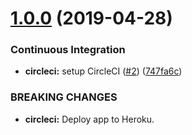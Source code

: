 # [1.0.0](https://github.com/alppix/hero-tang-tea-server/compare/0.0.0...1.0.0) (2019-04-28)


### Continuous Integration

* **circleci:** setup CircleCI ([#2](https://github.com/alppix/hero-tang-tea-server/issues/2)) ([747fa6c](https://github.com/alppix/hero-tang-tea-server/commit/747fa6c))


### BREAKING CHANGES

* **circleci:** Deploy app to Heroku.
